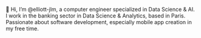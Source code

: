 👋 Hi, I’m @elliott-jlm, 
a computer engineer specialized in Data Science & AI. 
I work in the banking sector in Data Science & Analytics, 
based in Paris. 
Passionate about software development, especially mobile app creation in my free time.


<!---
elliott-jlm/elliott-jlm is a ✨ special ✨ repository because its `README.md` (this file) appears on your GitHub profile.
You can click the Preview link to take a look at your changes.
--->
